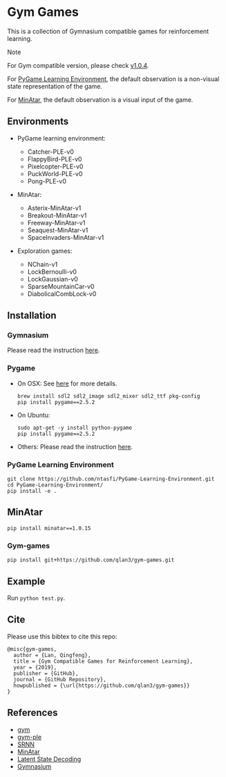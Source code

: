 # Gym Games

This is a collection of Gymnasium compatible games for reinforcement learning.

> [!NOTE]
> For Gym compatible version, please check [v1.0.4](https://github.com/qlan3/gym-games/releases/tag/v1.0.4).

For [PyGame Learning Environment](https://pygame-learning-environment.readthedocs.io/en/latest/user/games.html), the default observation is a non-visual state representation of the game. 

For [MinAtar](https://github.com/kenjyoung/MinAtar), the default observation is a visual input of the game.

## Environments

- PyGame learning environment:
  - Catcher-PLE-v0
  - FlappyBird-PLE-v0
  - Pixelcopter-PLE-v0
  - PuckWorld-PLE-v0
  - Pong-PLE-v0

- MinAtar:
  - Asterix-MinAtar-v1
  - Breakout-MinAtar-v1
  - Freeway-MinAtar-v1
  - Seaquest-MinAtar-v1
  - SpaceInvaders-MinAtar-v1

- Exploration games:
  - NChain-v1
  - LockBernoulli-v0
  - LockGaussian-v0
  - SparseMountainCar-v0
  - DiabolicalCombLock-v0

## Installation

### Gymnasium

Please read the instruction [here](https://github.com/Farama-Foundation/Gymnasium).

### Pygame

- On OSX: See [here](https://www.pygame.org/wiki/MacCompile) for more details.

      brew install sdl2 sdl2_image sdl2_mixer sdl2_ttf pkg-config
      pip install pygame==2.5.2

- On Ubuntu:

      sudo apt-get -y install python-pygame
      pip install pygame==2.5.2

- Others: Please read the instruction [here](http://www.pygame.org/wiki/GettingStarted#Pygame%20Installation).

### PyGame Learning Environment

    git clone https://github.com/ntasfi/PyGame-Learning-Environment.git
    cd PyGame-Learning-Environment/
    pip install -e .

## MinAtar

    pip install minatar==1.0.15

### Gym-games

    pip install git+https://github.com/qlan3/gym-games.git

## Example

Run ``python test.py``.


## Cite

Please use this bibtex to cite this repo:

```
@misc{gym-games,
  author = {Lan, Qingfeng},
  title = {Gym Compatible Games for Reinforcement Learning},
  year = {2019},
  publisher = {GitHub},
  journal = {GitHub Repository},
  howpublished = {\url{https://github.com/qlan3/gym-games}}
}
```

## References

- [gym](https://github.com/openai/gym/)
- [gym-ple](https://github.com/lusob/gym-ple)
- [SRNN](https://github.com/VincentLiu3/SRNN)
- [MinAtar](https://github.com/kenjyoung/MinAtar)
- [Latent State Decoding](https://github.com/microsoft/StateDecoding)
- [Gymnasium](https://github.com/Farama-Foundation/Gymnasium)
